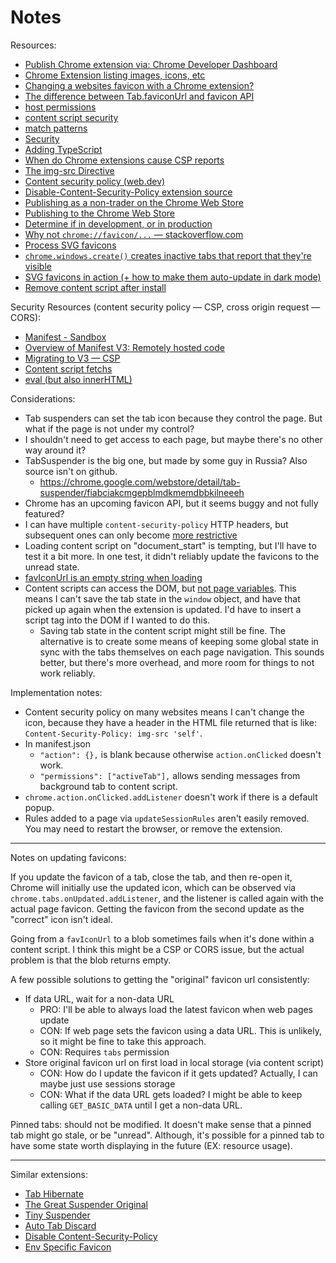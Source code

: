 # Notes

Resources:

- [Publish Chrome extension via: Chrome Developer Dashboard](https://chrome.google.com/webstore/devconsole)
- [Chrome Extension listing images, icons, etc](https://developer.chrome.com/docs/webstore/images)
- [Changing a websites favicon with a Chrome extension?](https://stackoverflow.com/a/45974139)
- [The difference between Tab.faviconUrl and favicon API
  ](https://groups.google.com/a/chromium.org/g/chromium-extensions/c/qS1rVpQVl8o)
- [host permissions](https://developer.chrome.com/docs/extensions/mv3/declare_permissions/#host-permissions)
- [content script security](https://developer.chrome.com/docs/extensions/mv3/messaging/#content-scripts-are-less-trustworthy)
- [match patterns](https://developer.chrome.com/docs/extensions/mv3/match_patterns/)
- [Security](https://developer.chrome.com/docs/extensions/mv3/content_scripts/#security)
- [Adding TypeScript](https://developer.chrome.com/docs/extensions/mv3/getstarted/development-basics/#types)
- [When do Chrome extensions cause CSP reports](https://www.debugbear.com/blog/chrome-extension-csp-error-noise)
- [The img-src Directive](https://content-security-policy.com/img-src/)
- [Content security policy (web.dev)](https://web.dev/csp)
- [Disable-Content-Security-Policy extension source](https://github.com/WithoutHair/Disable-Content-Security-Policy)
- [Publishing as a non-trader on the Chrome Web Store](https://stackoverflow.com/questions/72488292/chrome-webstore-developer-dashboard-am-i-a-trader-or-non-trader)
- [Publishing to the Chrome Web Store](https://developer.chrome.com/docs/webstore/publish/#step5)
- [Determine if in development, or in production](https://stackoverflow.com/questions/36339862/how-to-know-chrome-extension-is-in-development-or-production-environment)
- [Why not `chrome://favicon/...` — stackoverflow.com](https://stackoverflow.com/questions/10665321/reliably-getting-favicons-in-chrome-extensions-chrome-favicon)
- [Process SVG favicons](https://levelup.gitconnected.com/draw-an-svg-to-canvas-and-download-it-as-image-in-javascript-f7f7713cf81f)
- [`chrome.windows.create()` creates inactive tabs that report that they're visible](https://bugs.chromium.org/p/chromium/issues/detail?id=1379232)
- [SVG favicons in action (+ how to make them auto-update in dark mode)](https://css-tricks.com/svg-favicons-in-action/)
- [Remove content script after install](https://stackoverflow.com/questions/18477910/chrome-extension-how-to-remove-content-script-after-injection)

Security Resources (content security policy — CSP, cross origin request — CORS):

- [Manifest - Sandbox](https://developer.chrome.com/docs/extensions/mv3/manifest/sandbox/)
- [Overview of Manifest V3: Remotely hosted code](https://developer.chrome.com/docs/extensions/mv3/intro/mv3-overview/#remotely-hosted-code)
- [Migrating to V3 — CSP](https://developer.chrome.com/docs/extensions/mv3/mv3-migration/#content-security-policy)
- [Content script fetchs](https://www.chromium.org/Home/chromium-security/extension-content-script-fetches/)
- [eval (but also innerHTML)](https://developer.chrome.com/docs/extensions/mv3/sandboxingEval/)

Considerations:

- Tab suspenders can set the tab icon because they control the page. But what if the page is not under my control?
- I shouldn't need to get access to each page, but maybe there's no other way around it?
- TabSuspender is the big one, but made by some guy in Russia? Also source isn't on github.
  - https://chrome.google.com/webstore/detail/tab-suspender/fiabciakcmgepblmdkmemdbbkilneeeh
- Chrome has an upcoming favicon API, but it seems buggy and not fully featured?
- I can have multiple `content-security-policy` HTTP headers, but subsequent ones can only become [more restrictive](https://chrisguitarguy.com/2019/07/05/working-with-multiple-content-security-policy-headers/)
- Loading content script on "document_start" is tempting, but I'll have to test it a bit more. In one test, it didn't reliably update the favicons to the unread state.
- [favIconUrl is an empty string when loading](https://developer.chrome.com/docs/extensions/reference/tabs/#property-Tab-favIconUrl)
- Content scripts can access the DOM, but [not page variables](https://stackoverflow.com/a/20513730). This means I can't save the tab state in the `window` object, and have that picked up again when the extension is updated. I'd have to insert a script tag into the DOM if I wanted to do this.
  - Saving tab state in the content script might still be fine. The alternative is to create some means of keeping some global state in sync with the tabs themselves on each page navigation. This sounds better, but there's more overhead, and more room for things to not work reliably.

Implementation notes:

- Content security policy on many websites means I can't change the icon, because they have a header in the HTML file returned that is like: `Content-Security-Policy: img-src 'self'`.
- In manifest.json
  - `"action": {},` is blank because otherwise `action.onClicked` doesn't work.
  - `"permissions": ["activeTab"],` allows sending messages from background tab to content script.
- `chrome.action.onClicked.addListener` doesn't work if there is a default popup.
- Rules added to a page via `updateSessionRules` aren't easily removed. You may need to restart the browser, or remove the extension.

---

Notes on updating favicons:

If you update the favicon of a tab, close the tab, and then re-open it, Chrome will initially use the updated icon,
which can be observed via `chrome.tabs.onUpdated.addListener`, and the listener is called again with the actual page favicon. Getting the favicon from the second update as the "correct" icon isn't ideal.

Going from a `favIconUrl` to a blob sometimes fails when it's done within a content script. I think this might be a
CSP or CORS issue, but the actual problem is that the blob returns empty.

A few possible solutions to getting the "original" favicon url consistently:

- If data URL, wait for a non-data URL
  - PRO: I'll be able to always load the latest favicon when web pages update
  - CON: If web page sets the favicon using a data URL. This is unlikely, so it might be fine to take this approach.
  - CON: Requires `tabs` permission
- Store original favicon url on first load in local storage (via content script)
  - CON: How do I update the favicon if it gets updated? Actually, I can maybe just use sessions storage
  - CON: What if the data URL gets loaded? I might be able to keep calling `GET_BASIC_DATA` until I get a non-data URL.

Pinned tabs: should not be modified. It doesn't make sense that a pinned tab might go stale, or be "unread". Although, it's possible for a pinned tab to have some state worth displaying in the future (EX: resource usage).

---

Similar extensions:

- [Tab Hibernate](https://chrome.google.com/webstore/detail/tab-hibernate/ammlihljcndoijbkoobiobhjgoopiidn?hl=en-US)
- [The Great Suspender Original](https://chrome.google.com/webstore/detail/the-great-suspender-origi/ahmkjjgdligadogjedmnogbpbcpofeeo?hl=en-US)
- [Tiny Suspender](https://chrome.google.com/webstore/detail/tiny-suspender/bbomjaikkcabgmfaomdichgcodnaeecf?hl=en-US)
- [Auto Tab Discard](https://chrome.google.com/webstore/detail/auto-tab-discard/jhnleheckmknfcgijgkadoemagpecfol?hl=en-US)
- [Disable Content-Security-Policy](https://chrome.google.com/webstore/detail/disable-content-security/ieelmcmcagommplceebfedjlakkhpden)
- [Env Specific Favicon](https://github.com/Elliot67/env-specific-favicon)
